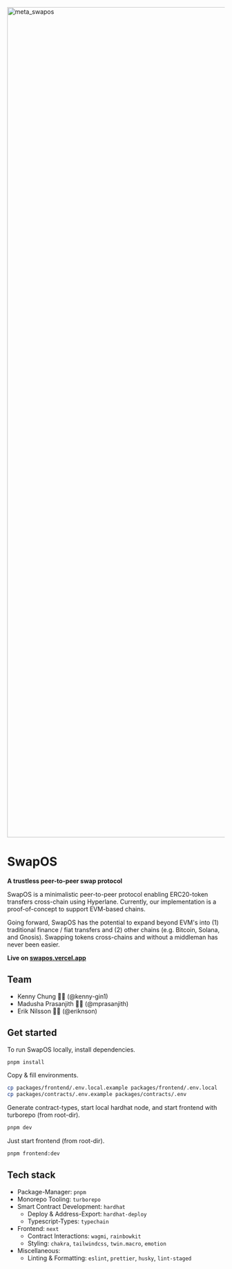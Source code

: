 <img width="1920" alt="meta_swapos" src="https://user-images.githubusercontent.com/34306844/206903178-8206bd5a-779d-4de4-bd5c-37ade5d05086.png">

# SwapOS

**A trustless peer-to-peer swap protocol**

SwapOS is a minimalistic peer-to-peer protocol enabling ERC20-token transfers cross-chain using Hyperlane. Currently, our implementation is a proof-of-concept to support EVM-based chains.

Going forward, SwapOS has the potential to expand beyond EVM's into (1) traditional finance / fiat transfers and (2) other chains (e.g. Bitcoin, Solana, and Gnosis). Swapping tokens cross-chains and without a middleman has never been easier.

**Live on [swapos.vercel.app](https://swapos.vercel.app/)**

## Team

- Kenny Chung 👨‍🚀 (@kenny-gin1)
- Madusha Prasanjith 👨‍💻 (@mprasanjith)
- Erik Nilsson 👨‍🎨 (@eriknson)

## Get started

To run SwapOS locally, install dependencies.

```bash
pnpm install
```

Copy & fill environments.

```bash
cp packages/frontend/.env.local.example packages/frontend/.env.local
cp packages/contracts/.env.example packages/contracts/.env
```

Generate contract-types, start local hardhat node, and start frontend with turborepo (from root-dir).

```bash
pnpm dev
```

Just start frontend (from root-dir).

```bash
pnpm frontend:dev
```

## Tech stack

- Package-Manager: `pnpm`
- Monorepo Tooling: `turborepo`
- Smart Contract Development: `hardhat`
  - Deploy & Address-Export: `hardhat-deploy`
  - Typescript-Types: `typechain`
- Frontend: `next`
  - Contract Interactions: `wagmi`, `rainbowkit`
  - Styling: `chakra`, `tailwindcss`, `twin.macro`, `emotion`
- Miscellaneous:
  - Linting & Formatting: `eslint`, `prettier`, `husky`, `lint-staged`
